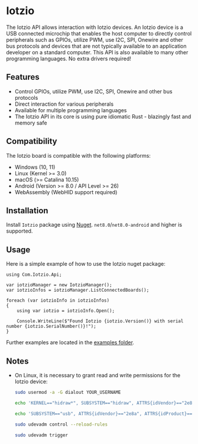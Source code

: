 # Iotzio

The Iotzio API allows interaction with Iotzio devices. An Iotzio device is a USB connected microchip that enables the host computer to directly control peripherals such as GPIOs, utilize PWM, use I2C, SPI, Onewire and other bus protocols and devices that are not typically available to an application developer on a standard computer. This API is also available to many other programming languages. No extra drivers required!

## Features

- Control GPIOs, utilize PWM, use I2C, SPI, Onewire and other bus protocols
- Direct interaction for various peripherals
- Available for multiple programming languages
- The Iotzio API in its core is using pure idiomatic Rust - blazingly fast and memory safe

## Compatibility

The Iotzio board is compatible with the following platforms:
- Windows (10, 11)
- Linux (Kernel >= 3.0)
- macOS (>= Catalina 10.15)
- Android (Version >= 8.0 / API Level >= 26)
- WebAssembly (WebHID support required)

## Installation

Install `Iotzio` package using [Nuget](https://www.nuget.org/packages/Iotzio). `net8.0`/`net8.0-android` and higher is supported.

## Usage
Here is a simple example of how to use the Iotzio nuget package:
```
using Com.Iotzio.Api;

var iotzioManager = new IotzioManager();
var iotzioInfos = iotzioManager.ListConnectedBoards();

foreach (var iotzioInfo in iotzioInfos)
{
    using var iotzio = iotzioInfo.Open();

    Console.WriteLine($"Found Iotzio {iotzio.Version()} with serial number {iotzio.SerialNumber()}!");
}
```

Further examples are located in the [examples folder](https://github.com/Iotzio-Project/iotzio-dotnet/tree/main/examples).

## Notes

- On Linux, it is necessary to grant read and write permissions for the Iotzio device:

    ```sh
    sudo usermod -a -G dialout YOUR_USERNAME
    ```

    ```sh
    echo 'KERNEL=="hidraw*", SUBSYSTEM=="hidraw", ATTRS{idVendor}=="2e8a", ATTRS{idProduct}=="000f", GROUP="dialout", MODE="0660"' | sudo tee /etc/udev/rules.d/99-iotzio.rules
    ```

    ```sh
    echo 'SUBSYSTEM=="usb", ATTRS{idVendor}=="2e8a", ATTRS{idProduct}=="000f", GROUP="dialout", MODE="0660"' | sudo tee -a /etc/udev/rules.d/99-iotzio.rules
    ```

    ```sh
    sudo udevadm control --reload-rules
    ```

    ```sh
    sudo udevadm trigger
    ```
